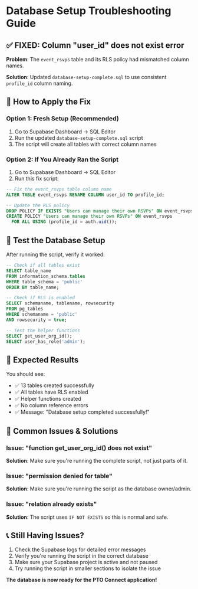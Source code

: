 # Database Setup Troubleshooting Guide

## ✅ **FIXED: Column "user_id" does not exist error**

**Problem**: The `event_rsvps` table and its RLS policy had mismatched column names.

**Solution**: Updated `database-setup-complete.sql` to use consistent `profile_id` column naming.

## 🔧 **How to Apply the Fix**

### **Option 1: Fresh Setup (Recommended)**
1. Go to Supabase Dashboard → SQL Editor
2. Run the updated `database-setup-complete.sql` script
3. The script will create all tables with correct column names

### **Option 2: If You Already Ran the Script**
1. Go to Supabase Dashboard → SQL Editor
2. Run this fix script:

```sql
-- Fix the event_rsvps table column name
ALTER TABLE event_rsvps RENAME COLUMN user_id TO profile_id;

-- Update the RLS policy
DROP POLICY IF EXISTS "Users can manage their own RSVPs" ON event_rsvps;
CREATE POLICY "Users can manage their own RSVPs" ON event_rsvps
  FOR ALL USING (profile_id = auth.uid());
```

## 🧪 **Test the Database Setup**

After running the script, verify it worked:

```sql
-- Check if all tables exist
SELECT table_name 
FROM information_schema.tables 
WHERE table_schema = 'public' 
ORDER BY table_name;

-- Check if RLS is enabled
SELECT schemaname, tablename, rowsecurity 
FROM pg_tables 
WHERE schemaname = 'public' 
AND rowsecurity = true;

-- Test the helper functions
SELECT get_user_org_id();
SELECT user_has_role('admin');
```

## 🎯 **Expected Results**

You should see:
- ✅ 13 tables created successfully
- ✅ All tables have RLS enabled
- ✅ Helper functions created
- ✅ No column reference errors
- ✅ Message: "Database setup completed successfully!"

## 🚨 **Common Issues & Solutions**

### **Issue**: "function get_user_org_id() does not exist"
**Solution**: Make sure you're running the complete script, not just parts of it.

### **Issue**: "permission denied for table"
**Solution**: Make sure you're running the script as the database owner/admin.

### **Issue**: "relation already exists"
**Solution**: The script uses `IF NOT EXISTS` so this is normal and safe.

## 📞 **Still Having Issues?**

1. Check the Supabase logs for detailed error messages
2. Verify you're running the script in the correct database
3. Make sure your Supabase project is active and not paused
4. Try running the script in smaller sections to isolate the issue

**The database is now ready for the PTO Connect application!**
